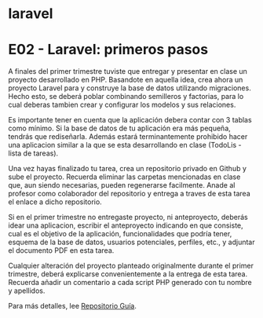 # laravel

<h1>E02 - Laravel: primeros pasos</h1> 

A finales del primer trimestre tuviste que entregar y presentar en clase un proyecto
desarrollado en PHP. Basandote en aquella idea, crea ahora un proyecto Laravel para y
construye la base de datos utilizando migraciones. Hecho esto, se deberá poblar
combinando semilleros y factorias, para lo cual deberas tambien crear y configurar los
modelos y sus relaciones.

Es importante tener en cuenta que la aplicación debera contar con 3 tablas como mínimo. Si
la base de datos de tu aplicación era más pequeña, tendrás que rediseñarla. Además estará
terminantemente prohibido hacer una aplicacion similar a la que se esta desarrollando en
clase (TodoLis - lista de tareas).

Una vez hayas finalizado tu tarea, crea un repositorio privado en Github y sube el
proyecto. Recuerda eliminar las carpetas mencionadas en clase que, aun siendo
necesarias, pueden regenerarse facilmente. Anade al profesor como colaborador del
repositorio y entrega a traves de esta tarea el enlace a dicho repositorio.

Si en el primer trimestre no entregaste proyecto, ni anteproyecto, deberás idear una
aplicacion, escribir el anteproyecto indicando en que consiste, cual es el objetivo de la
aplicación, funcionalidades que podría tener, esquema de la base de datos, usuarios
potenciales, perfiles, etc., y adjuntar el documento PDF en esta tarea.

Cualquier alteración del proyecto planteado originalmente durante el primer trimestre,
deberá explicarse convenientemente a la entrega de esta tarea. Recuerda añadir un
comentario a cada script PHP generado con tu nombre y apellidos.

Para más detalles, lee [Repositorio Guía](https://github.com/Kazuma275/laravel-rayito-de-sol/blob/master/README.md).
